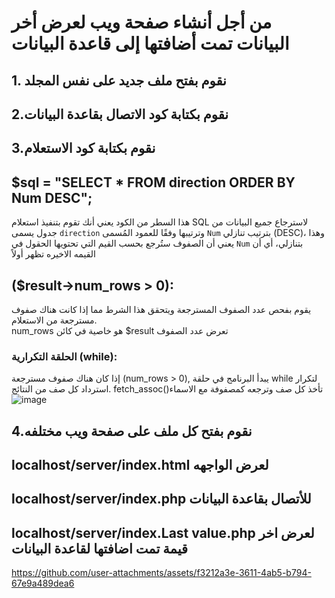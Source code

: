 # من أجل أنشاء صفحة ويب لعرض أخر البيانات تمت أضافتها إلى قاعدة البيانات
## 1. نقوم بفتح ملف جديد على نفس المجلد 
## 2.نقوم بكتابة كود الاتصال بقاعدة البيانات
## 3.نقوم بكتابة كود الاستعلام 
   ##                                                                                                                                        $sql = "SELECT * FROM direction ORDER BY Num DESC";     
هذا السطر من الكود يعني أنك تقوم بتنفيذ استعلام SQL لاسترجاع جميع البيانات من جدول يسمى `direction` وترتيبها وفقًا للعمود المُسمى `Num` بترتيب تنازلي (DESC)، وهذا يعني أن الصفوف ستُرجع بحسب القيم التي تحتويها الحقول في `Num` بتنازلي، أي أن القيمه الاخيره تظهر أولاً

##                                                                                                                                                                       ($result->num_rows > 0):
يقوم بفحص عدد الصفوف المسترجعة ويتحقق هذا الشرط مما إذا كانت هناك صفوف مسترجعة من الاستعلام.                                            
                                                                                                                                                     num_rows هو خاصية في كائن $result تعرض عدد الصفوف

### الحلقة التكرارية (while): 
إذا كان هناك صفوف مسترجعة (num_rows > 0), يبدأ البرنامج في حلقة while لتكرار استرداد كل صف من النتائج.
                                                                                                                                                      fetch_assoc()تأخذ كل صف وترجعه كمصفوفة مع الاسماء
                                                                                                                                                                                             ![image](https://github.com/user-attachments/assets/7964c323-09f0-4661-bd9c-b3d1d6d6d3bc) 
                                                                                                                                              
                                                                                                                                                                                             
  ## 4.نقوم بفتح كل ملف على صفحة ويب مختلفه    
  ##                                                                                                                                                    localhost/server/index.html  لعرض الواجهه 
##                                                                                                                                                  localhost/server/index.php   للأتصال بقاعدة البيانات
##                                                                                                                          localhost/server/index.Last value.php لعرض اخر قيمة تمت اضافتها لقاعدة البيانات


  https://github.com/user-attachments/assets/f3212a3e-3611-4ab5-b794-67e9a489dea6

  

